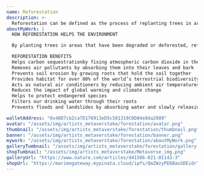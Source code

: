 ```yaml
---
name: Reforestation
description: >-
  Reforestation can be defined as the process of replanting trees in areas that have been affected by natural disturbances like wildfires, drought, and insect and disease infestations — and unnatural ones like logging, mining, agricultural clearing, and development. This can mean anything from supporting natural regeneration in an area that has been degraded to planting ecologically appropriate tree seedlings after forest fires.
aboutMyWork: |
  HOW REFORESTATION HELPS THE ENVIRONMENT

  By planting trees in areas that have been degraded or deforested, reforestation helps the environment by guaranteeing, or accelerating the re-establishment of healthy forest structure by regrowing the forest canopy and preserving biodiversity within the ecosystem.

  REFORESTATION BENEFITS
  Helps carbon sequestrationby fixing atmospheric carbon dioxide in their leaves, trunks, and roots
  Removes air pollutants by absorbing them into their leaves and bark
  Prevents soil erosion by growing roots that hold the soil together
  Provides habitat for over 80% of the world’s terrestrial biodiversity
  Acts as natural air conditioners by reducing ambient air temperatures by up to 8° Celsius
  Reduces the impact of global warming and climate change
  Helps to protect endangered species
  Filters our drinking water through their roots
  Prevents floods and landslides by absorbing water and slowly releasing it via transpiration

walletAddress: "0x48D7cb2ca7D176913eD5c581319C0D84e8da2089"
avatar: "/assets/img/artists_metaverstake/forestation/avatar.png"
thumbnail: "/assets/img/artists_metaverstake/forestation/thumbnail.png"
banner: "/assets/img/artists_metaverstake/forestation/banner.png"
mywork: "/assets/img/artists_metaverstake/forestation/aboutMyWork.png"
galleryTumbnail: "/assets/img/artists_metaverstake/forestation/gallery.png"
shopTumbnail: "/assets/img/artists_metaverstake/Metaverse_img.png"
galleryUrl: "https://www.nature.com/articles/d41586-021-01143-3"
shopUrl: "https://marimogateway.mypinata.cloud/ipfs/QmZWzyPE6BauSDEidrTjwvuJoxN83HkD8CjGZveRDoB6QD/"
---
```

